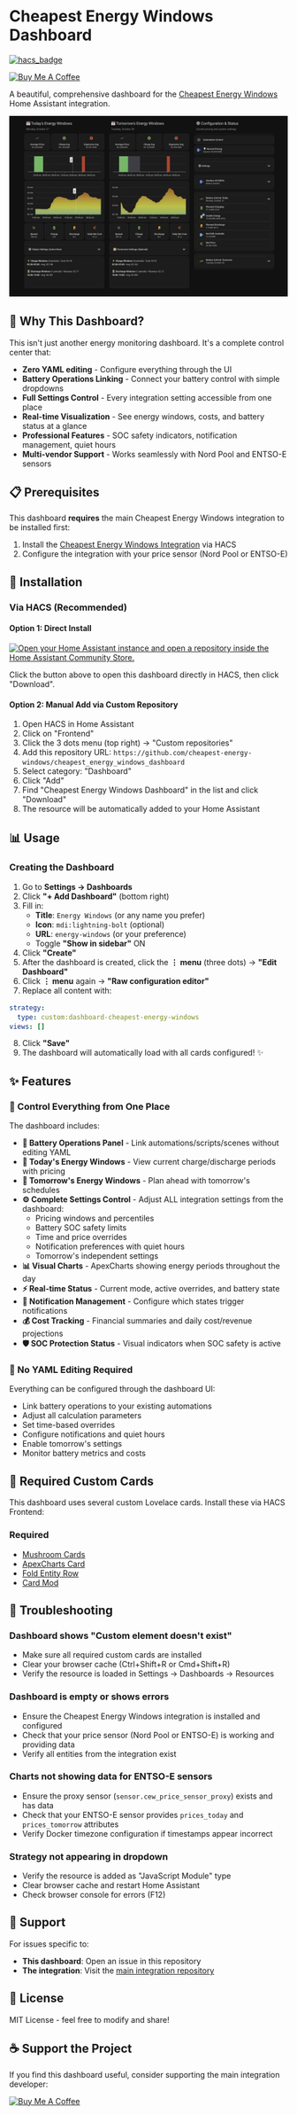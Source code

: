# Cheapest Energy Windows Dashboard

[![hacs_badge](https://img.shields.io/badge/HACS-Custom-41BDF5.svg)](https://github.com/hacs/integration)

<a href="https://www.buymeacoffee.com/cheapest_energy_windows" target="_blank"><img src="https://cdn.buymeacoffee.com/buttons/v2/default-yellow.png" alt="Buy Me A Coffee" style="height: 30px !important;width: 100px !important;" ></a>

A beautiful, comprehensive dashboard for the [Cheapest Energy Windows](https://github.com/cheapest-energy-windows/cheapest_energy_windows) Home Assistant integration.

![Dashboard Preview](CEW-Dashboard.jpg)

## 🌟 Why This Dashboard?

This isn't just another energy monitoring dashboard. It's a complete control center that:

- **Zero YAML editing** - Configure everything through the UI
- **Battery Operations Linking** - Connect your battery control with simple dropdowns
- **Full Settings Control** - Every integration setting accessible from one place
- **Real-time Visualization** - See energy windows, costs, and battery status at a glance
- **Professional Features** - SOC safety indicators, notification management, quiet hours
- **Multi-vendor Support** - Works seamlessly with Nord Pool and ENTSO-E sensors

## 📋 Prerequisites

This dashboard **requires** the main Cheapest Energy Windows integration to be installed first:

1. Install the [Cheapest Energy Windows Integration](https://github.com/cheapest-energy-windows/cheapest_energy_windows) via HACS
2. Configure the integration with your price sensor (Nord Pool or ENTSO-E)

## 🚀 Installation

### Via HACS (Recommended)

#### Option 1: Direct Install 
[![Open your Home Assistant instance and open a repository inside the Home Assistant Community Store.](https://my.home-assistant.io/badges/hacs_repository.svg)](https://my.home-assistant.io/redirect/hacs_repository/?owner=cheapest-energy-windows&repository=cheapest_energy_windows_dashboard&category=dashboard)

Click the button above to open this dashboard directly in HACS, then click "Download".

#### Option 2: Manual Add via Custom Repository
1. Open HACS in Home Assistant
2. Click on "Frontend"
3. Click the 3 dots menu (top right) → "Custom repositories"
4. Add this repository URL: `https://github.com/cheapest-energy-windows/cheapest_energy_windows_dashboard`
5. Select category: "Dashboard"
6. Click "Add"
7. Find "Cheapest Energy Windows Dashboard" in the list and click "Download"
8. The resource will be automatically added to your Home Assistant

## 📊 Usage

### Creating the Dashboard

1. Go to **Settings → Dashboards**
2. Click **"+ Add Dashboard"** (bottom right)
3. Fill in:
   - **Title**: `Energy Windows` (or any name you prefer)
   - **Icon**: `mdi:lightning-bolt` (optional)
   - **URL**: `energy-windows` (or your preference)
   - Toggle **"Show in sidebar"** ON
4. Click **"Create"**
5. After the dashboard is created, click the **⋮ menu** (three dots) → **"Edit Dashboard"**
6. Click **⋮ menu** again → **"Raw configuration editor"**
7. Replace all content with:

```yaml
strategy:
  type: custom:dashboard-cheapest-energy-windows
views: []
```

8. Click **"Save"**
9. The dashboard will automatically load with all cards configured! ✨

## ✨ Features

### 🎯 Control Everything from One Place

The dashboard includes:

- **🔋 Battery Operations Panel** - Link automations/scripts/scenes without editing YAML
- **📅 Today's Energy Windows** - View current charge/discharge periods with pricing
- **🌅 Tomorrow's Energy Windows** - Plan ahead with tomorrow's schedules
- **⚙️ Complete Settings Control** - Adjust ALL integration settings from the dashboard:
  - Pricing windows and percentiles
  - Battery SOC safety limits
  - Time and price overrides
  - Notification preferences with quiet hours
  - Tomorrow's independent settings
- **📊 Visual Charts** - ApexCharts showing energy periods throughout the day
- **⚡ Real-time Status** - Current mode, active overrides, and battery state
- **🔔 Notification Management** - Configure which states trigger notifications
- **💰 Cost Tracking** - Financial summaries and daily cost/revenue projections
- **🛡️ SOC Protection Status** - Visual indicators when SOC safety is active

### 🤖 No YAML Editing Required

Everything can be configured through the dashboard UI:
- Link battery operations to your existing automations
- Adjust all calculation parameters
- Set time-based overrides
- Configure notifications and quiet hours
- Enable tomorrow's settings
- Monitor battery metrics and costs

## 🎨 Required Custom Cards

This dashboard uses several custom Lovelace cards. Install these via HACS Frontend:

### Required
- [Mushroom Cards](https://github.com/piitaya/lovelace-mushroom)
- [ApexCharts Card](https://github.com/RomRider/apexcharts-card)
- [Fold Entity Row](https://github.com/thomasloven/lovelace-fold-entity-row)
- [Card Mod](https://github.com/thomasloven/lovelace-card-mod)

## 🐛 Troubleshooting

### Dashboard shows "Custom element doesn't exist"
- Make sure all required custom cards are installed
- Clear your browser cache (Ctrl+Shift+R or Cmd+Shift+R)
- Verify the resource is loaded in Settings → Dashboards → Resources

### Dashboard is empty or shows errors
- Ensure the Cheapest Energy Windows integration is installed and configured
- Check that your price sensor (Nord Pool or ENTSO-E) is working and providing data
- Verify all entities from the integration exist

### Charts not showing data for ENTSO-E sensors
- Ensure the proxy sensor (`sensor.cew_price_sensor_proxy`) exists and has data
- Check that your ENTSO-E sensor provides `prices_today` and `prices_tomorrow` attributes
- Verify Docker timezone configuration if timestamps appear incorrect

### Strategy not appearing in dropdown
- Verify the resource is added as "JavaScript Module" type
- Clear browser cache and restart Home Assistant
- Check browser console for errors (F12)

## 🤝 Support

For issues specific to:
- **This dashboard**: Open an issue in this repository
- **The integration**: Visit the [main integration repository](https://github.com/cheapest-energy-windows/cheapest_energy_windows)

## 📝 License

MIT License - feel free to modify and share!

## ☕ Support the Project

If you find this dashboard useful, consider supporting the main integration developer:

[![Buy Me A Coffee](https://www.buymeacoffee.com/assets/img/custom_images/orange_img.png)](https://www.buymeacoffee.com/cheapest_energy_windows)
